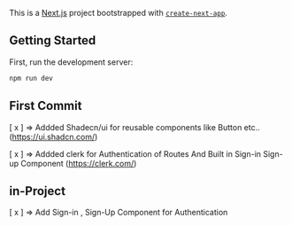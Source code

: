 This is a [Next.js](https://nextjs.org/) project bootstrapped with [`create-next-app`](https://github.com/vercel/next.js/tree/canary/packages/create-next-app).

## Getting Started

First, run the development server:

```bash
npm run dev
```

## First Commit

[ x ] => Addded Shadecn/ui for reusable components like Button etc.. (https://ui.shadcn.com/)

[ x ] => Addded clerk for Authentication of Routes And Built in Sign-in Sign-up Component (https://clerk.com/)

## in-Project

[ x ] => Add Sign-in , Sign-Up Component for Authentication
